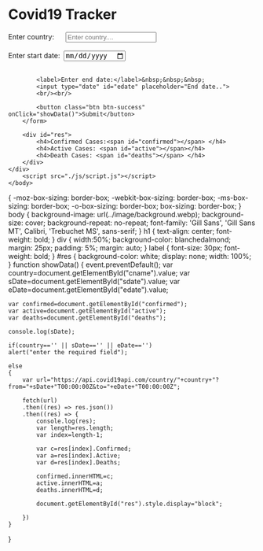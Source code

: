 <html>
    <head>
        <title>Corona App</title>
        <meta charset="utf-8">
        <meta name="viewport" content="width=device-width, initial-scale=1">
        <link rel="stylesheet" href="https://maxcdn.bootstrapcdn.com/bootstrap/4.5.2/css/bootstrap.min.css">
        <script src="https://ajax.googleapis.com/ajax/libs/jquery/3.5.1/jquery.min.js"></script>
        <script src="https://cdnjs.cloudflare.com/ajax/libs/popper.js/1.16.0/umd/popper.min.js"></script>
        <script src="https://maxcdn.bootstrapcdn.com/bootstrap/4.5.2/js/bootstrap.min.js"></script>
        <link rel="stylesheet" href="./css/style.css">
    </head>
    <body>
        <h1>Covid19 Tracker</h1>
        <div>
        <form>
            <label>Enter country:</label> &nbsp;&nbsp;&nbsp;&nbsp;
            <input type="text" id="cname" placeholder="Enter country....">
            <br/><br/>
            <label>Enter start date:</label>&nbsp;
            <input type="date" id="sdate" placeholder="Start date..">
            <br/><br/>
            
            <label>Enter end date:</label>&nbsp;&nbsp;&nbsp;
            <input type="date" id="edate" placeholder="End date.."> 
            <br/><br/>

            <button class="btn btn-success" onClick="showData()">Submit</button>
        </form>

        <div id="res">
            <h4>Confirmed Cases:<span id="confirmed"></span> </h4>
            <h4>Active Cases: <span id="active"></span></h4>
            <h4>Death Cases: <span id="deaths"></span> </h4>
        </div>
    </div>
        <script src="./js/script.js"></script>
    </body>
</html>
 {
    -moz-box-sizing: border-box;
    -webkit-box-sizing: border-box;
    -ms-box-sizing: border-box;
    -o-box-sizing: border-box;
    box-sizing: border-box;
}
body
{
    background-image: url(../image/background.webp);
    background-size: cover;
    background-repeat: no-repeat;
    font-family: 'Gill Sans', 'Gill Sans MT', Calibri, 'Trebuchet MS', sans-serif;
}
h1
{
    text-align: center;
    font-weight: bold;
}
div
{
    width:50%;
    background-color: blanchedalmond;
    margin: 25px;
    padding: 5%;
    margin: auto;
}
label
{
    font-size: 30px;
    font-weight: bold;
}
#res
{
    background-color: white;
    display: none;
    width: 100%;
}
function showData()
{
    event.preventDefault();
    var country=document.getElementById("cname").value;
    var sDate=document.getElementById("sdate").value;
    var eDate=document.getElementById("edate").value;

    var confirmed=document.getElementById("confirmed");
    var active=document.getElementById("active");
    var deaths=document.getElementById("deaths");

    console.log(sDate);

    if(country=='' || sDate=='' || eDate=='')
    alert("enter the required field");

    else
    {
        var url="https://api.covid19api.com/country/"+country+"?from="+sDate+"T00:00:00Z&to="+eDate+"T00:00:00Z";

        fetch(url)
        .then((res) => res.json())
        .then((res) => {
            console.log(res);
            var length=res.length;
            var index=length-1;

            var c=res[index].Confirmed;
            var a=res[index].Active;
            var d=res[index].Deaths;

            confirmed.innerHTML=c;
            active.innerHTML=a;
            deaths.innerHTML=d;

            document.getElementById("res").style.display="block";
            
        })
    }
}
